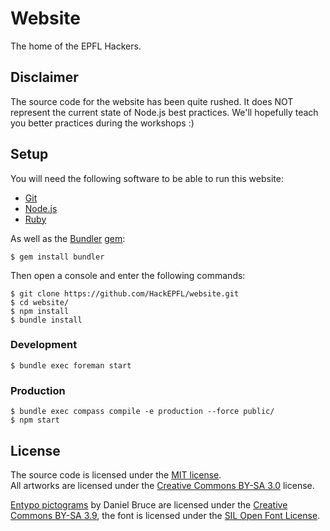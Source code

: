# Website

The home of the EPFL Hackers.

## Disclaimer

The source code for the website has been quite rushed. It does NOT represent the current state of Node.js best practices.
We'll hopefully teach you better practices during the workshops :)

## Setup

You will need the following software to be able to run this website:

- [Git](http://git-scm.com/)
- [Node.js](http://nodejs.org)
- [Ruby](https://www.ruby-lang.org/)

As well as the [Bundler](http://bundler.io/) [gem](http://rubygems.org):

    $ gem install bundler

Then open a console and enter the following commands:

    $ git clone https://github.com/HackEPFL/website.git
    $ cd website/
    $ npm install
    $ bundle install

### Development

    $ bundle exec foreman start

### Production
    
    $ bundle exec compass compile -e production --force public/
    $ npm start

## License

The source code is licensed under the [MIT license](http://www.opensource.org/licenses/mit-license.php).  
All artworks are licensed under the [Creative Commons BY-SA 3.0](http://creativecommons.org/licenses/by-sa/3.0/) license.  

[Entypo pictograms](http://www.entypo.com) by Daniel Bruce are licensed under the [Creative Commons BY-SA 3.9](http://creativecommons.org/licenses/by-sa/3.0/), the font is licensed under the [SIL Open Font License](http://scripts.sil.org/OFL).
